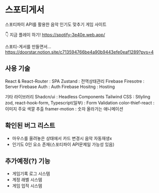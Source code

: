 # 스포티게서

스포티파이 API를 활용한 음악 인기도 맞추기 게임 사이트

👇 지금 플레이 하기!
https://spotify-3e40e.web.app/

스포티-게서를 만들면서...
https://doorstar.notion.site/c713594766be4a90b9443efe0eaf1289?pvs=4

## 사용 기술
React & React-Router : SPA
Zustand : 전역상태관리
Firebase Firesotre : Server
Firebase Auth : Auth
Firebase Hositng : Hosting

기타 라이브러리
Shadcn/ui : Headless Components
Tailwind CSS : Stlyling
zod, react-hook-form, Typescript(일부) : Form Validation
color-thief-react : 이미지 주요 색깔 추출
framer-motion : 숫자 올라가는 애니메이션 

 
## 확인된 버그 리스트
- 마우스를 올려놓은 상태에서 카드 변경시 음악 자동재생x
- 인기도 0인 요소 존재(스포티파이 API문제일 가능성 있음)

## 추가예정(?) 기능
- 게임기록 로그 시스템
- 계정 래벨 시스템
- 게임 업적 시스템
